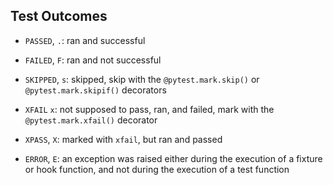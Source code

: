 ## Test Outcomes

- `PASSED`, `.`: ran and successful

- `FAILED`, `F`: ran and not successful

- `SKIPPED`, `s`: skipped, skip with the `@pytest.mark.skip()` or `@pytest.mark.skipif()` decorators

- `XFAIL` `x`: not supposed to pass, ran, and failed, mark with the `@pytest.mark.xfail()` decorator

- `XPASS`, `X`: marked with `xfail`, but ran and passed

- `ERROR`, `E`: an exception was raised either during the execution of a fixture or hook function, and not during the execution of a test function
